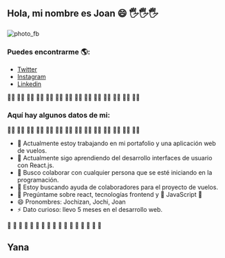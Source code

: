 ## Hola, mi nombre es Joan 😄 🖐️🖐️🖐️

![photo_fb](https://user-images.githubusercontent.com/69653003/112893349-2bdcf480-90a0-11eb-996e-89f6c7254ab5.jpg)

<!--
```java
const jn {
  fullName: 'Joan Jose Roca Hormaza',
  age: 19,
  gender: 'male',
  code: ['Java', 'Python', 'C++'],
  tools: ['React', 'Redux', 'Node', 'Styled-Components']
```
-->

### Puedes encontrarme 🌎:
- [Twitter](https://twitter.com/@Jochizan)
- [Instagram](https://www.instagram.com/joan_lanra/)
- [Linkedin](https://www.linkedin.com/in/joan-jos%C3%A9-roca-hormaza-9a8b861b7/)

👍🏼 👍🏼 👍🏼 👍🏼 👍🏼 👍🏼 👍🏼 👍🏼 👍🏼 👍🏼 👍🏼 👍🏼 👍🏼 👍🏼  

### Aquí hay algunos datos de mi:

👍🏼 👍🏼 👍🏼 👍🏼 👍🏼 👍🏼 👍🏼 👍🏼 👍🏼 👍🏼 👍🏼 👍🏼 👍🏼 👍🏼 

- 🔭 Actualmente estoy trabajando en mi portafolio y una aplicación web de vuelos.
- 🌱 Actualmente sigo aprendiendo del desarrollo interfaces de usuario con React.js.
- 👯 Busco colaborar con cualquier persona que se esté iniciando en la programación.
- 🤔 Estoy buscando ayuda de colaboradores para el proyecto de vuelos.
- 💬 Pregúntame sobre react, tecnologías frontend y 💖 JavaScript 💙
- 😄 Pronombres: Jochizan, Jochi, Joan
- ⚡ Dato curioso: llevo 5 meses en el desarrollo web.

💯 💯 💯 💯 💯 💯 💯 💯 💯 💯 💯 💯 💯 💯 💯 💯 💯  

## Yana
